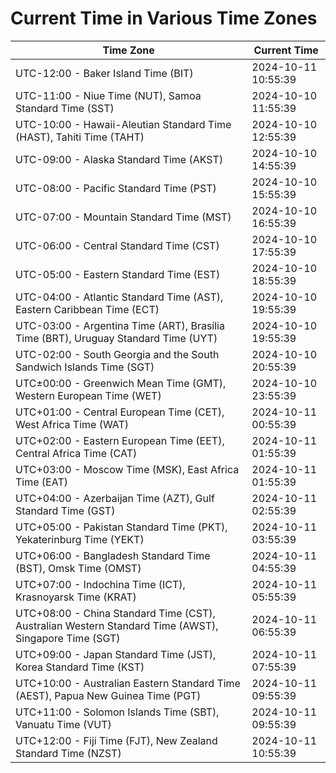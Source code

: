 # Current Time in Various Time Zones

| Time Zone | Current Time |
|-----------|--------------|
| UTC-12:00 - Baker Island Time (BIT) | 2024-10-11 10:55:39 |
| UTC-11:00 - Niue Time (NUT), Samoa Standard Time (SST) | 2024-10-10 11:55:39 |
| UTC-10:00 - Hawaii-Aleutian Standard Time (HAST), Tahiti Time (TAHT) | 2024-10-10 12:55:39 |
| UTC-09:00 - Alaska Standard Time (AKST) | 2024-10-10 14:55:39 |
| UTC-08:00 - Pacific Standard Time (PST) | 2024-10-10 15:55:39 |
| UTC-07:00 - Mountain Standard Time (MST) | 2024-10-10 16:55:39 |
| UTC-06:00 - Central Standard Time (CST) | 2024-10-10 17:55:39 |
| UTC-05:00 - Eastern Standard Time (EST) | 2024-10-10 18:55:39 |
| UTC-04:00 - Atlantic Standard Time (AST), Eastern Caribbean Time (ECT) | 2024-10-10 19:55:39 |
| UTC-03:00 - Argentina Time (ART), Brasília Time (BRT), Uruguay Standard Time (UYT) | 2024-10-10 19:55:39 |
| UTC-02:00 - South Georgia and the South Sandwich Islands Time (SGT) | 2024-10-10 20:55:39 |
| UTC±00:00 - Greenwich Mean Time (GMT), Western European Time (WET) | 2024-10-10 23:55:39 |
| UTC+01:00 - Central European Time (CET), West Africa Time (WAT) | 2024-10-11 00:55:39 |
| UTC+02:00 - Eastern European Time (EET), Central Africa Time (CAT) | 2024-10-11 01:55:39 |
| UTC+03:00 - Moscow Time (MSK), East Africa Time (EAT) | 2024-10-11 01:55:39 |
| UTC+04:00 - Azerbaijan Time (AZT), Gulf Standard Time (GST) | 2024-10-11 02:55:39 |
| UTC+05:00 - Pakistan Standard Time (PKT), Yekaterinburg Time (YEKT) | 2024-10-11 03:55:39 |
| UTC+06:00 - Bangladesh Standard Time (BST), Omsk Time (OMST) | 2024-10-11 04:55:39 |
| UTC+07:00 - Indochina Time (ICT), Krasnoyarsk Time (KRAT) | 2024-10-11 05:55:39 |
| UTC+08:00 - China Standard Time (CST), Australian Western Standard Time (AWST), Singapore Time (SGT) | 2024-10-11 06:55:39 |
| UTC+09:00 - Japan Standard Time (JST), Korea Standard Time (KST) | 2024-10-11 07:55:39 |
| UTC+10:00 - Australian Eastern Standard Time (AEST), Papua New Guinea Time (PGT) | 2024-10-11 09:55:39 |
| UTC+11:00 - Solomon Islands Time (SBT), Vanuatu Time (VUT) | 2024-10-11 09:55:39 |
| UTC+12:00 - Fiji Time (FJT), New Zealand Standard Time (NZST) | 2024-10-11 10:55:39 |
